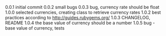 0.0.1 initial commit
0.0.2 small bugs
0.0.3 bug, currency rate  should be float
1.0.0	selected currencies, creating class to retrieve currency rates
1.0.2 best practices according to http://guides.rubygems.org/
1.0.3 CHANGELOG, README
1.0.4 the base value of currency should be a number
1.0.5 bug - base value of currency, tests
